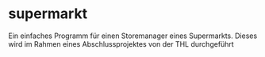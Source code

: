 # supermarkt
Ein einfaches Programm für einen Storemanager eines Supermarkts.
Dieses wird im Rahmen eines Abschlussprojektes von der THL durchgeführt
